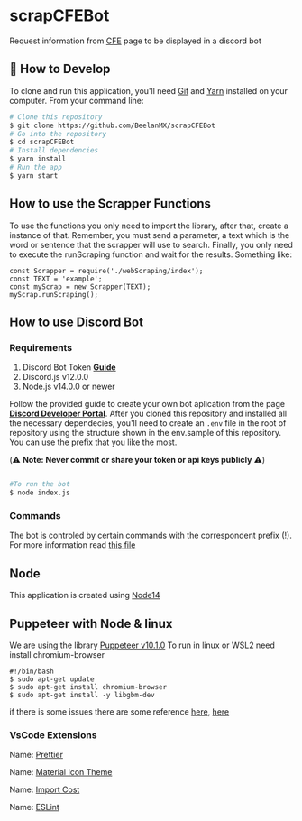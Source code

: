 # scrapCFEBot

Request information from [CFE](https://msc.cfe.mx/Aplicaciones/NCFE/Concursos/) page to be displayed in a discord bot

## 📰 How to Develop

To clone and run this application, you'll need [Git](https://git-scm.com) and [Yarn](https://classic.yarnpkg.com/en/docs/install#windows-stable) installed on your computer. From your command line:

```bash
# Clone this repository
$ git clone https://github.com/BeelanMX/scrapCFEBot
# Go into the repository
$ cd scrapCFEBot
# Install dependencies
$ yarn install
# Run the app
$ yarn start
```

## How to use the Scrapper Functions

To use the functions you only need to import the library, after that, create a instance of that. Remember, you must send a parameter, a text which is the word or sentence that the scrapper will use to search.
Finally, you only need to execute the runScraping function and wait for the results. Something like:

```
const Scrapper = require('./webScraping/index');
const TEXT = 'example';
const myScrap = new Scrapper(TEXT);
myScrap.runScraping();
```

## How to use Discord Bot

### Requirements

1. Discord Bot Token **[Guide](https://discordjs.guide/preparations/setting-up-a-bot-application.html#creating-your-bot)**
2. Discord.js v12.0.0
3. Node.js v14.0.0 or newer

Follow the provided guide to create your own bot aplication from the page **[Discord Developer Portal](https://discord.com/developers/applications)**.
After you cloned this repository and installed all the necessary dependecies, you'll need to create an `.env` file in the root of repository using the structure shown in the env.sample of this repository.
You can use the prefix that you like the most.

(⚠️ **Note: Never commit or share your token or api keys publicly** ⚠️)

```sh

#To run the bot
$ node index.js

```

### Commands

The bot is controled by certain commands with the
correspondent prefix (!). For more information read [this file](./commands/README.md)

## Node

This application is created using [Node14](https://nodejs.org/dist/latest-v14.x/docs/api/)

## Puppeteer with Node & linux

We are using the library [Puppeteer v10.1.0](https://pptr.dev/#?product=Puppeteer&version=v10.1.0)
To run in linux or WSL2 need install chromium-browser

```
#!/bin/bash
$ sudo apt-get update
$ sudo apt-get install chromium-browser
$ sudo apt-get install -y libgbm-dev
```

if there is some issues there are some reference [here](https://stackoverflow.com/a/65497048/7351895), [here](https://github.com/puppeteer/puppeteer/blob/main/docs/troubleshooting.md#chrome-is-downloaded-but-fails-to-launch-on-nodejs-14)

### VsCode Extensions

Name: [Prettier](https://marketplace.visualstudio.com/items?itemName=esbenp.prettier-vscode)

Name: [Material Icon Theme](https://marketplace.visualstudio.com/items?itemName=PKief.material-icon-theme)

Name: [Import Cost](https://marketplace.visualstudio.com/items?itemName=wix.vscode-import-cost)

Name: [ESLint](https://marketplace.visualstudio.com/items?itemName=dbaeumer.vscode-eslint)

